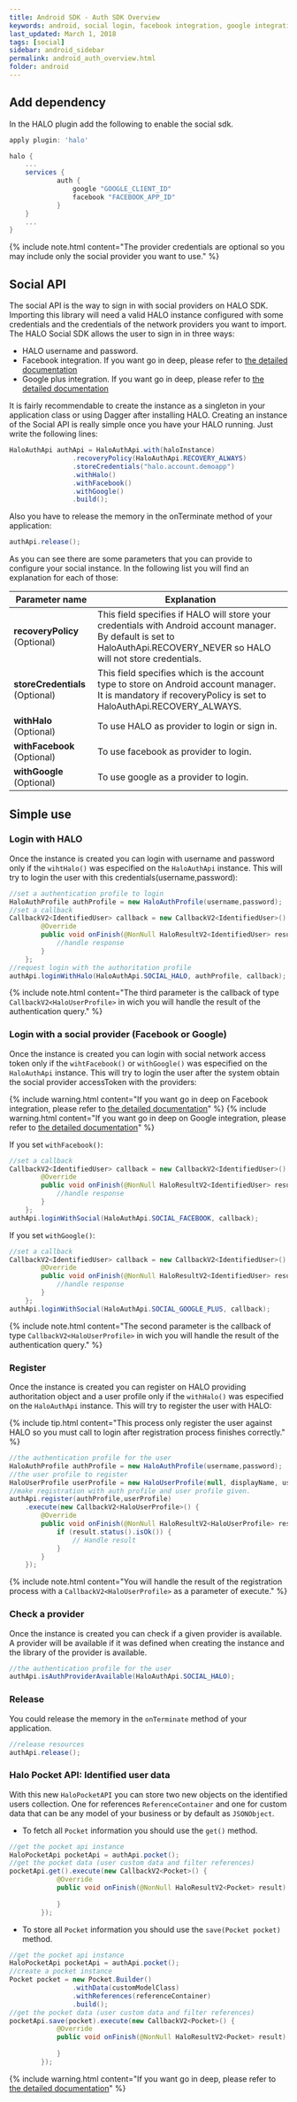```yaml
---
title: Android SDK - Auth SDK Overview
keywords: android, social login, facebook integration, google integration, auth
last_updated: March 1, 2018
tags: [social]
sidebar: android_sidebar
permalink: android_auth_overview.html
folder: android
---
```


## Add dependency

In the HALO plugin add the following to enable the social sdk.

```groovy
apply plugin: 'halo'

halo {
	...
	services {
            auth {
                google "GOOGLE_CLIENT_ID"
                facebook "FACEBOOK_APP_ID"
            }
	}
	...
}
```

{% include note.html content="The provider credentials are optional so you may include only the social provider you want to use." %}

## Social API

The social API is the way to sign in with social providers on HALO SDK. Importing this library will need a valid HALO instance configured with some credentials and the credentials of the network providers you want to import.
The HALO Social SDK allows the user to sign in in three ways:

* HALO username and password.
* Facebook integration. If you want go in deep, please refer to [the detailed documentation](android_social_provider_facebook.html)
* Google plus integration. If you want go in deep, please refer to [the detailed documentation](android_social_provider_google.html)

It is fairly recommendable to create the instance as a singleton in your application class or using Dagger after installing HALO. Creating an instance of the Social API is really simple once you have your HALO running. Just write the following lines:

```java
HaloAuthApi authApi = HaloAuthApi.with(haloInstance)
                .recoveryPolicy(HaloAuthApi.RECOVERY_ALWAYS)
                .storeCredentials("halo.account.demoapp")
                .withHalo()
                .withFacebook()
                .withGoogle()
                .build();
```
Also you have to release the memory in the onTerminate method of your application:

```java
authApi.release();
```


As you can see there are some parameters that you can provide to configure your social instance. In the following list you will find an explanation for each of those:

| Parameter name                 | Explanation                                                                                                                                                        |
|--------------------------------|--------------------------------------------------------------------------------------------------------------------------------------------------------------------|
| **recoveryPolicy** (Optional)  | This field specifies if HALO will store your credentials with Android account manager. By default is set to HaloAuthApi.RECOVERY_NEVER so HALO will not store credentials.|
| **storeCredentials** (Optional)| This field specifies which is the account type to store on Android account manager. It is mandatory if recoveryPolicy is set to HaloAuthApi.RECOVERY_ALWAYS.              |
| **withHalo** (Optional)        | To use HALO as provider to login or sign in.                                                                                                                            |
| **withFacebook** (Optional)    | To use facebook as provider to login.                                                                                                                             |
| **withGoogle** (Optional)      | To use google as a provider to login.                                                                                                                             |


## Simple use

### Login with HALO
Once the instance is created you can login with username and password only if the ```wihtHalo()``` was especified on the ```HaloAuthApi``` instance. This will try to login the user with this credentials(username,password):

```java
//set a authentication profile to login
HaloAuthProfile authProfile = new HaloAuthProfile(username,password);
//set a callback
CallbackV2<IdentifiedUser> callback = new CallbackV2<IdentifiedUser>() {
        @Override
        public void onFinish(@NonNull HaloResultV2<IdentifiedUser> result) {
            //handle response
        }
    };
//request login with the authoritation profile
authApi.loginWithHalo(HaloAuthApi.SOCIAL_HALO, authProfile, callback);
```

{% include note.html content="The third parameter is the callback of type ```CallbackV2<HaloUserProfile>``` in wich you will handle the result of the authentication query." %}


### Login with a social provider (Facebook or Google)
Once the instance is created you can login with social network access token only if the ```wihtFacebook()``` or ```withGoogle()``` was especified on the ```HaloAuthApi``` instance. This will try to login the user after the system obtain the social provider accessToken with the providers:

{% include warning.html content="If you want go in deep on Facebook integration, please refer to [the detailed documentation](android_social_provider_facebook.html)" %}
{% include warning.html content="If you want go in deep on Google integration, please refer to [the detailed documentation](android_social_provider_google.html)" %}

If you set ```withFacebook()```:

```java
//set a callback
CallbackV2<IdentifiedUser> callback = new CallbackV2<IdentifiedUser>() {
        @Override
        public void onFinish(@NonNull HaloResultV2<IdentifiedUser> result) {
            //handle response
        }
    };
authApi.loginWithSocial(HaloAuthApi.SOCIAL_FACEBOOK, callback);
```

If you set ```withGoogle()```:

```java
//set a callback
CallbackV2<IdentifiedUser> callback = new CallbackV2<IdentifiedUser>() {
        @Override
        public void onFinish(@NonNull HaloResultV2<IdentifiedUser> result) {
            //handle response
        }
    };
authApi.loginWithSocial(HaloAuthApi.SOCIAL_GOOGLE_PLUS, callback);
```

{% include note.html content="The second parameter is the callback of type ```CallbackV2<HaloUserProfile>``` in wich you will handle the result of the authentication query." %}

### Register
Once the instance is created you can register on HALO providing authoritation object and a user profile only if the ```withHalo()``` was especified on the ```HaloAuthApi``` instance. This will try to register the user with HALO:

{% include tip.html content="This process only register the user against HALO so you must call to login after registration process finishes correctly." %}

```java
//the authentication profile for the user
HaloAuthProfile authProfile = new HaloAuthProfile(username,password);
//the user profile to register
HaloUserProfile userProfile = new HaloUserProfile(null, displayName, username, password, photoUrl, email);
//make registration with auth profile and user profile given.
authApi.register(authProfile,userProfile)
    .execute(new CallbackV2<HaloUserProfile>() {
        @Override
        public void onFinish(@NonNull HaloResultV2<HaloUserProfile> result) {
            if (result.status().isOk()) { 
                // Handle result
            }
        }
    });
```
{% include note.html content="You will handle the result of the registration process with a ```CallbackV2<HaloUserProfile>``` as a parameter of execute." %}

### Check a provider

Once the instance is created you can check if a given provider is available. A provider will be available if it was defined when creating the instance and the library of the provider is available.

```java
//the authentication profile for the user
authApi.isAuthProviderAvailable(HaloAuthApi.SOCIAL_HALO);
```

### Release 

You could release the memory in the ```onTerminate``` method of your application.


```java
//release resources
authApi.release();
```

### Halo Pocket API: Identified user data

With this new ```HaloPocketAPI``` you can store two new objects on the identified users collection. One for references ```ReferenceContainer``` and one for custom data that can be any model of your business or by default as ```JSONObject```. 

- To fetch all ```Pocket``` information you should use the ```get()``` method.

```java
//get the pocket api instance
HaloPocketApi pocketApi = authApi.pocket();
//get the pocket data (user custom data and filter references)
pocketApi.get().execute(new CallbackV2<Pocket>() {
            @Override
            public void onFinish(@NonNull HaloResultV2<Pocket> result) {
                        
            }
        });
```

- To store all ```Pocket``` information you should use the ```save(Pocket pocket)``` method.

```java
//get the pocket api instance
HaloPocketApi pocketApi = authApi.pocket();
//create a pocket instance
Pocket pocket = new Pocket.Builder()
                .withData(customModelClass)
                .withReferences(referenceContainer)
                .build();
//get the pocket data (user custom data and filter references)
pocketApi.save(pocket).execute(new CallbackV2<Pocket>() {
            @Override
            public void onFinish(@NonNull HaloResultV2<Pocket> result) {
                        
            }
        });
```

{% include warning.html content="If you want go in deep, please refer to [the detailed documentation](android_pocket_api.html)" %}




